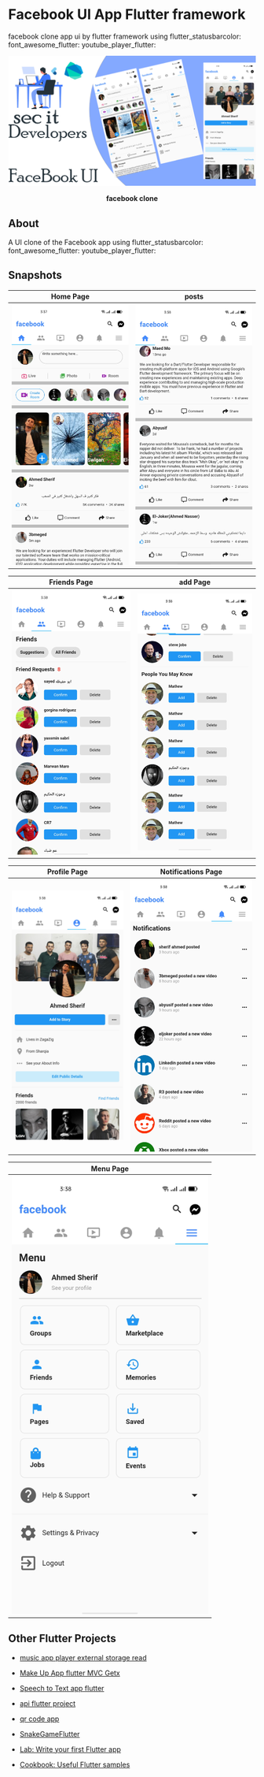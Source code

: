 # Facebook UI App Flutter framework

facebook clone app ui by flutter framework using
  flutter_statusbarcolor:
  font_awesome_flutter:
  youtube_player_flutter:



<p><img src="snapshot/facebook.png" /></p>
<p align="center"><b>facebook clone</b></p>




## About
A UI clone of the Facebook app using
  flutter_statusbarcolor:
  font_awesome_flutter:
  youtube_player_flutter:

## Snapshots

| Home Page | posts  |
|------|-------|
|<img src="snapshot/home.jpg" width="400">|<img src="snapshot/posts.jpg" width="400">|

| Friends Page | add Page |
|------|-------|
|<img src="snapshot/confirm.jpg" width="400">|<img src="snapshot/addfr.jpg" width="400">|

| Profile Page | Notifications Page |
|------|-------|
|<img src="snapshot/progile.jpg" width="400">|<img src="snapshot/note.jpg" width="400">|

| Menu Page |
|------|
|<img src="snapshot/setting.jpg" width="400">
## Other Flutter Projects
- [music app player external storage read](https://github.com/itsherifAhmed/Music-Player-Read-external-Storage-Flutter-app)
- [Make Up App flutter MVC Getx](https://github.com/itsherifAhmed/MakeUp-App)
- [Speech to Text app flutter](https://github.com/itsherifAhmed/Speech-to-text-app)
- [api flutter project](https://github.com/itsherifAhmed/apiFlutter-Project)
- [qr code app](https://github.com/itsherifAhmed/qr-barcode)
- [SnakeGameFlutter](https://www.github.com/ahmedgulabkhan/SnakeGameFlutter)


- [Lab: Write your first Flutter app](https://github.com/itsherifAhmed)
- [Cookbook: Useful Flutter samples](https://github.com/itsherifAhmed/Music-Player-Read-external-Storage-Flutter-app)


